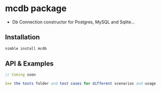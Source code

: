 # mcdb package

- Db Connection constructor for Postgres, MySQL and Sqlite...

## Installation

```sh
nimble install mcdb
```

## API & Examples

```nim
// Coming soon

See the tests folder and test cases for different scenarios and usage

```
